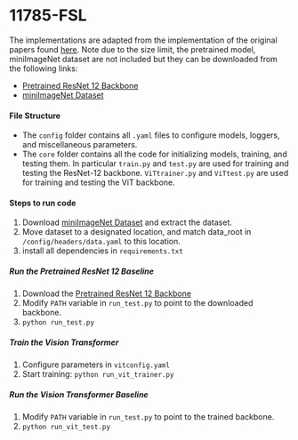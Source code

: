 # 11785-FSL
The implementations are adapted from the implementation of the original papers found [here](https://github.com/RL-VIG/LibFewShot). Note due to the size limit, the pretrained model, miniImageNet dataset are not included but they can be downloaded from the following links:

- [Pretrained ResNet 12 Backbone](https://drive.google.com/drive/folders/1BDIeiQuSNqAfksurLtZ3FL6Ds3v41da0?usp=sharing)
- [miniImageNet Dataset](https://drive.google.com/file/d/1wnm7AqyuKWS-XvDfbm0qxF2O2uUZ191V/view?usp=sharing)

#### File Structure
- The `config` folder contains all `.yaml` files to configure models, loggers, and miscellaneous parameters.
- The `core` folder contains all the code for initializing models, training, and testing them. In particular `train.py` and `test.py` are used for training and testing the ResNet-12 backbone. `ViTtrainer.py` and `ViTtest.py` are used for training and testing the ViT backbone.


#### Steps to run code
1. Download [miniImageNet Dataset](https://drive.google.com/file/d/1wnm7AqyuKWS-XvDfbm0qxF2O2uUZ191V/view?usp=sharing) and extract the dataset.
2. Move dataset to a designated location, and match data_root in `/config/headers/data.yaml` to this location.
3. install all dependencies in `requirements.txt`

##### Run the Pretrained ResNet 12 Baseline
1. Download the [Pretrained ResNet 12 Backbone](https://drive.google.com/drive/folders/1BDIeiQuSNqAfksurLtZ3FL6Ds3v41da0?usp=sharing)
2. Modify `PATH` variable in `run_test.py` to point to the downloaded backbone.
3. `python run_test.py`

##### Train the Vision Transformer
1. Configure parameters in `vitconfig.yaml`
2. Start training: `python run_vit_trainer.py`

##### Run the Vision Transformer Baseline
1. Modify `PATH` variable in `run_test.py` to point to the trained backbone.
2. `python run_vit_test.py`

